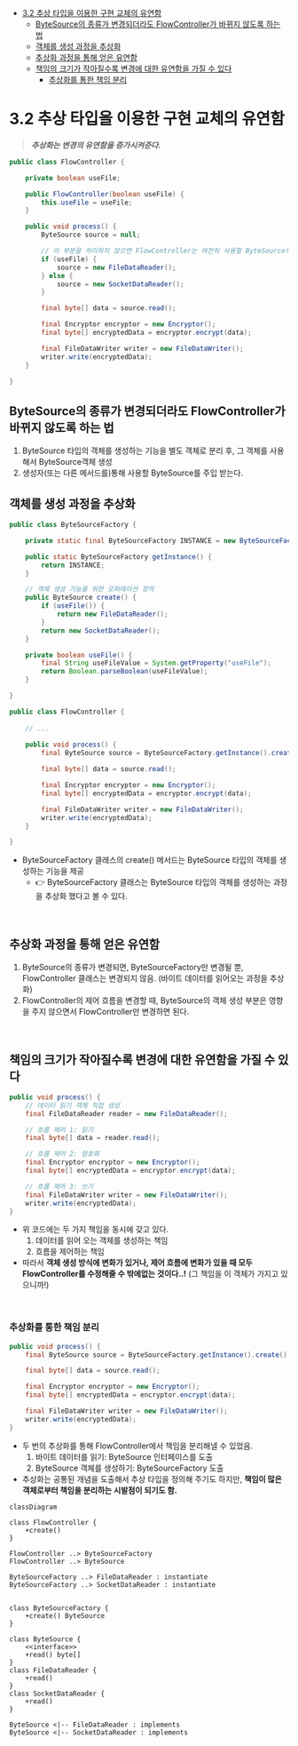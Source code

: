 <!-- TOC -->
* [3.2 추상 타입을 이용한 구현 교체의 유연함](#32-추상-타입을-이용한-구현-교체의-유연함)
  * [ByteSource의 종류가 변경되더라도 FlowController가 바뀌지 않도록 하는 법](#bytesource의-종류가-변경되더라도-flowcontroller가-바뀌지-않도록-하는-법)
  * [객체를 생성 과정을 추상화](#객체를-생성-과정을-추상화)
  * [추상화 과정을 통해 얻은 유연함](#추상화-과정을-통해-얻은-유연함)
  * [책임의 크기가 작아질수록 변경에 대한 유연함을 가질 수 있다](#책임의-크기가-작아질수록-변경에-대한-유연함을-가질-수-있다)
    * [추상화를 통한 책임 분리](#추상화를-통한-책임-분리)
<!-- TOC -->

# 3.2 추상 타입을 이용한 구현 교체의 유연함

> **_추상화는 변경의 유연함을 증가시켜준다._**

```java
public class FlowController {

    private boolean useFile;

    public FlowController(boolean useFile) {
        this.useFile = useFile;
    }

    public void process() {
        ByteSource source = null;

        // 이 부분을 처리하지 않으면 FlowController는 여전히 사용할 ByteSource의 콘크리트 클래스가 변경될 때마다 함께 변경된다.
        if (useFile) {
            source = new FileDataReader();
        } else {
            source = new SocketDataReader();
        }

        final byte[] data = source.read();

        final Encryptor encryptor = new Encryptor();
        final byte[] encryptedData = encryptor.encrypt(data);

        final FileDataWriter writer = new FileDataWriter();
        writer.write(encryptedData);
    }

}
```

## ByteSource의 종류가 변경되더라도 FlowController가 바뀌지 않도록 하는 법

1. ByteSource 타입의 객체를 생성하는 기능을 별도 객체로 분리 후, 그 객체를 사용해서 ByteSource객체 생성
2. 생성자(또는 다른 메서드를)통해 사용할 ByteSource를 주입 받는다.

## 객체를 생성 과정을 추상화

```java
public class ByteSourceFactory {

    private static final ByteSourceFactory INSTANCE = new ByteSourceFactory();

    public static ByteSourceFactory getInstance() {
        return INSTANCE;
    }

    // 객체 생성 기능을 위한 오퍼레이션 정의
    public ByteSource create() {
        if (useFile()) {
            return new FileDataReader();
        }
        return new SocketDataReader();
    }

    private boolean useFile() {
        final String useFileValue = System.getProperty("useFile");
        return Boolean.parseBoolean(useFileValue);
    }

}

public class FlowController {
    
    // ...
    
    public void process() {
        final ByteSource source = ByteSourceFactory.getInstance().create();

        final byte[] data = source.read();

        final Encryptor encryptor = new Encryptor();
        final byte[] encryptedData = encryptor.encrypt(data);

        final FileDataWriter writer = new FileDataWriter();
        writer.write(encryptedData);
    }

}
```

- ByteSourceFactory 클래스의 create() 메서드는 ByteSource 타입의 객체를 생성하는 기능을 제공
  - 👉 ByteSourceFactory 클래스는 ByteSource 타입의 객체를 생성하는 과정을 추상화 했다고 볼 수 있다.

<br>

## 추상화 과정을 통해 얻은 유연함

1. ByteSource의 종류가 변경되면, ByteSourceFactory만 변경될 뿐, FlowController 클래스는 변경되지 않음. (바이트 데이터를 읽어오는 과정을 추상화)
2. FlowController의 제어 흐름을 변경할 때, ByteSource의 객체 생성 부분은 영향을 주지 않으면서 FlowController만 변경하면 된다.

<br>

## 책임의 크기가 작아질수록 변경에 대한 유연함을 가질 수 있다

```java
public void process() {
    // 데이터 읽기 객체 직접 생성
    final FileDataReader reader = new FileDataReader(); 

    // 흐름 제어 1: 읽기
    final byte[] data = reader.read();

    // 흐름 제어 2: 암호화
    final Encryptor encryptor = new Encryptor();
    final byte[] encryptedData = encryptor.encrypt(data);

    // 흐름 제어 3: 쓰기
    final FileDataWriter writer = new FileDataWriter();
    writer.write(encryptedData);
}
```

- 위 코드에는 두 가지 책임을 동시에 갖고 있다.
  1. 데이터를 읽어 오는 객체를 생성하는 책임
  2. 흐름을 제어하는 책임
- 따라서 **객체 생성 방식에 변화가 있거나, 제어 흐름에 변화가 있을 때 모두 FlowController를 수정해줄 수 밖에없는 것이다..!** (그 책임을 이 객체가 가지고 있으니까!)

<br>

### 추상화를 통한 책임 분리

```java
public void process() {
    final ByteSource source = ByteSourceFactory.getInstance().create();

    final byte[] data = source.read();

    final Encryptor encryptor = new Encryptor();
    final byte[] encryptedData = encryptor.encrypt(data);

    final FileDataWriter writer = new FileDataWriter();
    writer.write(encryptedData);
}
```

- 두 번의 추상화를 통해 FlowController에서 책임을 분리해낼 수 있었음.
  1. 바이트 데이터를 읽기: ByteSource 인터페이스를 도출
  2. ByteSource 객체를 생성하기: ByteSourceFactory 도출
- 추상화는 공통된 개념을 도출해서 추상 타입을 정의해 주기도 하지만, **책임이 많은 객체로부터 책임을 분리하는 시발점이 되기도 함.**

```mermaid
classDiagram

class FlowController {
    +create()
}

FlowController ..> ByteSourceFactory
FlowController ..> ByteSource

ByteSourceFactory ..> FileDataReader : instantiate
ByteSourceFactory ..> SocketDataReader : instantiate


class ByteSourceFactory {
    +create() ByteSource
}

class ByteSource {
    <<interface>>
    +read() byte[]
}
class FileDataReader {
    +read()
}
class SocketDataReader {
    +read()
}

ByteSource <|-- FileDataReader : implements
ByteSource <|-- SocketDataReader : implements
```
